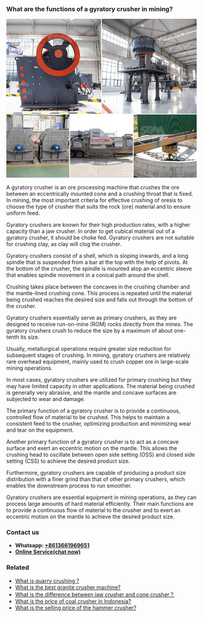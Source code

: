 <h3>What are the functions of a gyratory crusher in mining?</h3><img src='1701743061.jpg' alt=''><p>A gyratory crusher is an ore processing machine that crushes the ore between an eccentrically mounted cone and a crushing throat that is fixed. In mining, the most important criteria for effective crushing of oresis to choose the type of crusher that suits the rock (ore) material and to ensure uniform feed.</p><p>Gyratory crushers are known for their high production rates, with a higher capacity than a jaw crusher. In order to get cubical material out of a gyratory crusher, it should be choke fed. Gyratory crushers are not suitable for crushing clay, as clay will clog the crusher.</p><p>Gyratory crushers consist of a shell, which is sloping inwards, and a long spindle that is suspended from a bar at the top with the help of pivots. At the bottom of the crusher, the spindle is mounted atop an eccentric sleeve that enables spindle movement in a conical path around the shell.</p><p>Crushing takes place between the concaves in the crushing chamber and the mantle-lined crushing cone. This process is repeated until the material being crushed reaches the desired size and falls out through the bottom of the crusher.</p><p>Gyratory crushers essentially serve as primary crushers, as they are designed to receive run-on-mine (ROM) rocks directly from the mines. The gyratory crushers crush to reduce the size by a maximum of about one-tenth its size.</p><p>Usually, metallurgical operations require greater size reduction for subsequent stages of crushing. In mining, gyratory crushers are relatively rare overhead equipment, mainly used to crush copper ore in large-scale mining operations.</p><p>In most cases, gyratory crushers are utilized for primary crushing but they may have limited capacity in other applications. The material being crushed is generally very abrasive, and the mantle and concave surfaces are subjected to wear and damage.</p><p>The primary function of a gyratory crusher is to provide a continuous, controlled flow of material to be crushed. This helps to maintain a consistent feed to the crusher, optimizing production and minimizing wear and tear on the equipment.</p><p>Another primary function of a gyratory crusher is to act as a concave surface and exert an eccentric motion on the mantle. This allows the crushing head to oscillate between open side setting (OSS) and closed side setting (CSS) to achieve the desired product size.</p><p>Furthermore, gyratory crushers are capable of producing a product size distribution with a finer grind than that of other primary crushers, which enables the downstream process to run smoother.</p><p>Gyratory crushers are essential equipment in mining operations, as they can process large amounts of hard material efficiently. Their main functions are to provide a continuous flow of material to the crusher and to exert an eccentric motion on the mantle to achieve the desired product size.</p><h3>Contact us</h3><ul><li><strong>Whatsapp:&nbsp;<a href="https://wa.me/8613661969651">+8613661969651</a></strong></li><li><a href="https://swt.shibang-china.com/?git&amp;zhl&amp;What are the functions of a gyratory crusher in mining"><strong>Online Service(chat now)</strong></a></li></ul><h3>Related</h3><ul><li><a href='What is quarry crushing .md'>What is quarry crushing ?</a></li><li><a href='What is the best granite crusher machine.md'>What is the best granite crusher machine?</a></li><li><a href='What is the difference between jaw crusher and cone crusher？.md'>What is the difference between jaw crusher and cone crusher？</a></li><li><a href='What is the price of coal crusher in Indonesia.md'>What is the price of coal crusher in Indonesia?</a></li><li><a href='What is the selling price of the hammer crusher.md'>What is the selling price of the hammer crusher?</a></li></ul>